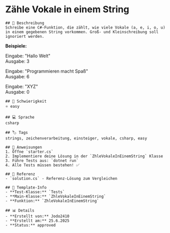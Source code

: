 # Zähle Vokale in einem String

    ## 📝 Beschreibung
    Schreibe eine C#-Funktion, die zählt, wie viele Vokale (a, e, i, o, u) in einem gegebenen String vorkommen. Groß- und Kleinschreibung soll ignoriert werden.

**Beispiele:**

Eingabe: "Hallo Welt"  
Ausgabe: 3

Eingabe: "Programmieren macht Spaß"  
Ausgabe: 6

Eingabe: "XYZ"  
Ausgabe: 0

    ## 🎯 Schwierigkeit
    ⭐ easy

    ## 💻 Sprache
    csharp

    ## 🏷️ Tags
    strings, zeichenverarbeitung, einsteiger, vokale, csharp, easy

    ## 🚀 Anweisungen
    1. Öffne `starter.cs`
    2. Implementiere deine Lösung in der `ZhleVokaleInEinemString` Klasse
    3. Führe Tests aus: `dotnet run`
    4. Alle Tests müssen bestehen! ✅

    ## 📖 Referenz
    - `solution.cs` - Referenz-Lösung zum Vergleichen

    ## 🔧 Template-Info
    - **Test-Klasse:** `Tests`
    - **Main-Klasse:** `ZhleVokaleInEinemString`
    - **Funktion:** `ZhleVokaleInEinemString`

    ## 📊 Details
    - **Erstellt von:** Jodo2410
    - **Erstellt am:** 25.6.2025
    - **Status:** approved

    
    